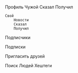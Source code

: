 Профиль
	Чужой
		Сказал
		Получил

	Свой
		Новости 
		Сказал
		Получил

Подписчики

Подписки

Пригласить друзей

Поиск
	Людей
	Хештеги
